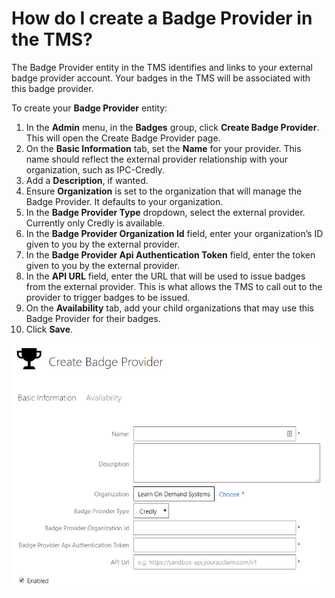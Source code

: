 # How do I create a Badge Provider in the TMS?

The Badge Provider entity in the TMS identifies and links to your external badge provider account. Your badges in the TMS will be associated with this badge provider. 

To create your **Badge Provider** entity:
1. In the **Admin** menu, in the **Badges** group, click **Create Badge Provider**. This will open the Create Badge Provider page.
1. On the **Basic Information** tab, set the **Name** for your provider. This name should reflect the external provider relationship with your organization, such as IPC-Credly.
1. Add a **Description**, if wanted.
1. Ensure **Organization** is set to the organization that will manage the Badge Provider. It defaults to your organization.
1. In the **Badge Provider Type** dropdown, select the external provider. Currently only Credly is available.
1. In the **Badge Provider Organization Id** field, enter your organization’s ID given to you by the external provider. 
1. In the **Badge Provider Api Authentication Token** field, enter the token given to you by the external provider.
1. In the **API URL** field, enter the URL that will be used to issue badges from the external provider. This is what allows the TMS to call out to the provider to trigger badges to be issued.
1. On the **Availability** tab, add your child organizations that may use this Badge Provider for their badges.
1. Click **Save**.

![](/tms/images/create-badge-provider-image.png)

